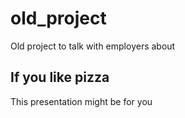 # old_project
Old project to talk with employers about  
## If you like pizza  
This presentation might be for you
